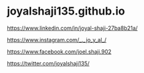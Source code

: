 # joyalshaji135.github.io


https://www.linkedin.com/in/joyal-shaji-27ba8b21a/

https://www.instagram.com/_._jo_y_al_/

https://www.facebook.com/joel.shaji.902

https://twitter.com/joyalshaji135/
